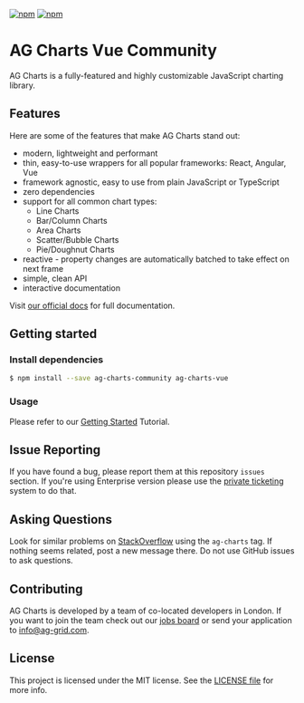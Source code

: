 [![npm](https://img.shields.io/npm/dm/ag-charts-vue.svg)](https://www.npmjs.com/package/ag-charts-vue)
[![npm](https://img.shields.io/npm/dt/ag-charts-vue.svg)](https://www.npmjs.com/package/ag-charts-vue)

# AG Charts Vue Community

AG Charts is a fully-featured and highly customizable JavaScript charting library.

## Features

Here are some of the features that make AG Charts stand out:

-   modern, lightweight and performant
-   thin, easy-to-use wrappers for all popular frameworks: React, Angular, Vue
-   framework agnostic, easy to use from plain JavaScript or TypeScript
-   zero dependencies
-   support for all common chart types:
    -   Line Charts
    -   Bar/Column Charts
    -   Area Charts
    -   Scatter/Bubble Charts
    -   Pie/Doughnut Charts
-   reactive - property changes are automatically batched to take effect on next frame
-   simple, clean API
-   interactive documentation

Visit [our official docs](https://www.ag-grid.com/vue-charts/overview/?utm_source=ag-charts-readme&utm_medium=repository&utm_campaign=github) for full documentation.

## Getting started

### Install dependencies

```sh
$ npm install --save ag-charts-community ag-charts-vue
```

### Usage

Please refer to our [Getting Started](https://www.ag-grid.com/vue-charts/getting-started/) Tutorial.

## Issue Reporting

If you have found a bug, please report them at this repository `issues` section. If you're using Enterprise version please use the [private ticketing](https://ag-grid.zendesk.com/) system to do that.

## Asking Questions

Look for similar problems on [StackOverflow](https://stackoverflow.com/questions/tagged/ag-charts) using the `ag-charts` tag. If nothing seems related, post a new message there. Do not use GitHub issues to ask questions.

## Contributing

AG Charts is developed by a team of co-located developers in London. If you want to join the team check out our [jobs board](https://www.ag-grid.com/ag-grid-jobs-board/?utm_source=ag-charts-readme&utm_medium=repository&utm_campaign=github) or send your application to info@ag-grid.com.

## License

This project is licensed under the MIT license. See the [LICENSE file](./LICENSE.txt) for more info.

